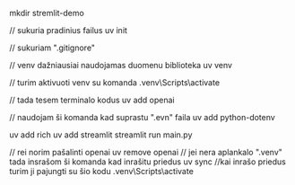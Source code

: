 mkdir stremlit-demo

// sukuria pradinius failus
uv init

// sukuriam ".gitignore"

// venv dažniausiai naudojamas duomenu biblioteka
uv venv

// turim aktivuoti venv su komanda
.venv\Scripts\activate

// tada tesem terminalo kodus
uv add openai

// naudojam ši komanda kad suprastu ".evn" faila
uv add python-dotenv

uv add rich
uv add streamlit
streamlit run main.py



// rei norim pašalinti openai
uv remove openai
// jei nera aplankalo ".venv" tada insrašom ši komanda kad inrašitu priedus
uv sync
//kai inrašo priedus turim ji pajungti su šio kodu
.venv\Scripts\activate